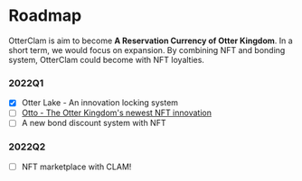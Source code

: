 # Roadmap

OtterClam is aim to become **A Reservation Currency of Otter Kingdom**. In a short term, we would focus on expansion. By combining NFT and bonding system, OtterClam could become with NFT loyalties.

### 2022Q1 <a href="#2022q1" id="2022q1"></a>

* [x] Otter Lake - An innovation locking system
* [ ] [Otto - The Otter Kingdom's newest NFT innovation](https://www.otterclam.finance/#/otto)
* [ ] A new bond discount system with NFT

### 2022Q2 <a href="#2022q2" id="2022q2"></a>

* [ ] NFT marketplace with CLAM!
